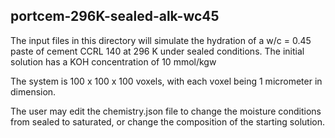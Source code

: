 ## portcem-296K-sealed-alk-wc45

The input files in this directory will simulate the hydration of a w/c = 0.45 paste
of cement CCRL 140 at 296 K under sealed conditions.  The initial solution has
a KOH concentration of 10 mmol/kgw

The system is 100 x 100 x 100 voxels, with each voxel being 1 micrometer in
dimension.

The user may edit the chemistry.json file to change the moisture conditions from sealed
to saturated, or change the composition of the starting solution.
